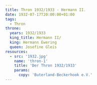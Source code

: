 ```yaml
---
title: Thron 1932/1933 - Hermann II.
date: 1932-07-17T20:00:00+01:00 
tags:
  - Thron
throne:
  years: 1932/1933
  king_title: Hermann II/
  king: Hermann Ewering
  queen: Josefine Gleis
resources:
  - src: '1932.jpg'
    name: 'thron-1'
    title: 'Der Thron 1932/1933'
    params:
      copy: 'Buterland-Beckerhook e.V.'
---
```

